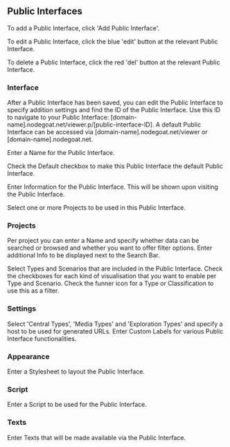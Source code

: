 ## Public Interfaces

To add a Public Interface, click 'Add Public Interface'.

To edit a Public Interface, click the blue 'edit' button at the relevant Public Interface.

To delete a Public Interface, click the red 'del' button at the relevant Public Interface.

### Interface

After a Public Interface has been saved, you can edit the Public Interface to specify addition settings and find the ID of the Public Interface. Use this ID to navigate to your Public Interface: [domain-name].nodegoat.net/viewer.p/[public-interface-ID]. A default Public Interface can be accessed via [domain-name].nodegoat.net/viewer or [domain-name].nodegoat.net.

Enter a Name for the Public Interface.

Check the Default checkbox to make this Public Interface the default Public Interface.

Enter Information for the Public Interface. This will be shown upon visiting the Public Interface.

Select one or more Projects to be used in this Public Interface.

### Projects
Per project you can enter a Name and specify whether data can be searched or browsed and whether you want to offer filter options. Enter additional Info to be displayed next to the Search Bar.

Select Types and Scenarios that are included in the Public Interface. Check the checkboxes for each kind of visualisation that you want to enable per Type and Scenario. Check the funner icon for a Type or Classification to use this as a filter.

### Settings
Select 'Central Types', 'Media Types' and 'Exploration Types' and specify a host to be used for generated URLs. Enter Custom Labels for various Public Interface functionalities.

### Appearance
Enter a Stylesheet to layout the Public Interface.

### Script
Enter a Script to be used for the Public Interface.

### Texts
Enter Texts that will be made available via the Public Interface.